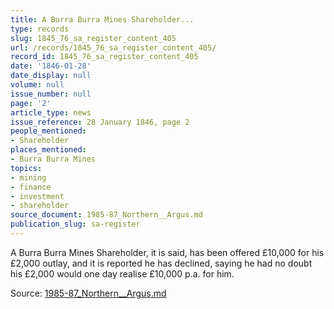 ```yaml
---
title: A Burra Burra Mines Shareholder...
type: records
slug: 1845_76_sa_register_content_405
url: /records/1845_76_sa_register_content_405/
record_id: 1845_76_sa_register_content_405
date: '1846-01-28'
date_display: null
volume: null
issue_number: null
page: '2'
article_type: news
issue_reference: 28 January 1846, page 2
people_mentioned:
- Shareholder
places_mentioned:
- Burra Burra Mines
topics:
- mining
- finance
- investment
- shareholder
source_document: 1985-87_Northern__Argus.md
publication_slug: sa-register
---
```


A Burra Burra Mines Shareholder, it is said, has been offered £10,000 for his £2,000 outlay, and it is reported he has declined, saying he had no doubt his £2,000 would one day realise £10,000 p.a. for him.

Source: [1985-87_Northern__Argus.md](/downloads/markdown/1985-87_Northern__Argus.md)
